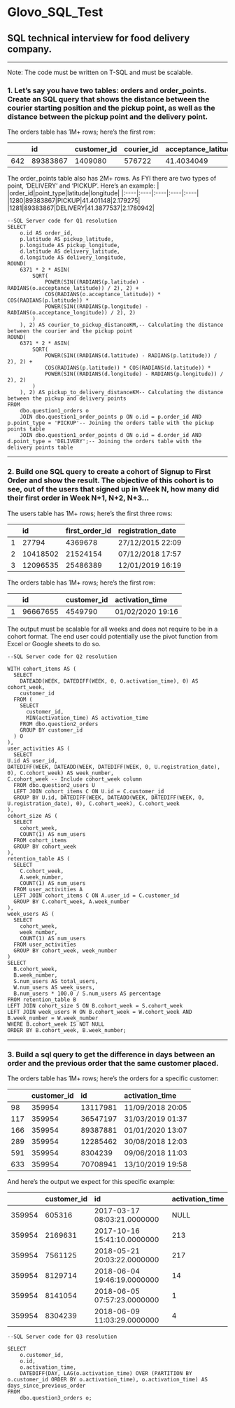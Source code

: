# Glovo_SQL_Test
## SQL technical interview for food delivery company.
____________________________________________________________________________________________________________________________________________________________________________________

Note: The code must be written on T-SQL and must be scalable.
<a name="Q1"></a>
### 1. Let’s say you have two tables: orders and order_points. Create an SQL query that shows the distance between the courier starting position and the pickup point, as well as the distance between the pickup point and the delivery point.
The orders table has 1M+ rows; here’s the first row:

| |id|customer_id|courier_id|acceptance_latitude|acceptance_longitude|
|:----|:----|:----|:----|:----|:----|
|642|89383867|1409080|576722|41.4034049|2.1895931|

The order_points table also has 2M+ rows. As FYI there are two types of point, ‘DELIVERY’ and ‘PICKUP’. Here’s an example:
| |order_id|point_type|latitude|longitude|
|:----|:----|:----|:----|:----|
|1280|89383867|PICKUP|41.401148|2.179275|
|1281|89383867|DELIVERY|41.3877537|2.1780942|

    --SQL Server code for Q1 resolution
    SELECT
        o.id AS order_id,
        p.latitude AS pickup_latitude,
        p.longitude AS pickup_longitude,
        d.latitude AS delivery_latitude,
        d.longitude AS delivery_longitude,
    ROUND(
        6371 * 2 * ASIN(
            SQRT(
                POWER(SIN((RADIANS(p.latitude) - RADIANS(o.acceptance_latitude)) / 2), 2) +
                COS(RADIANS(o.acceptance_latitude)) * COS(RADIANS(p.latitude)) *
                POWER(SIN((RADIANS(p.longitude) - RADIANS(o.acceptance_longitude)) / 2), 2)
            )
        ), 2) AS courier_to_pickup_distanceKM,-- Calculating the distance between the courier and the pickup point
    ROUND(
        6371 * 2 * ASIN(
            SQRT(
                POWER(SIN((RADIANS(d.latitude) - RADIANS(p.latitude)) / 2), 2) +
                COS(RADIANS(p.latitude)) * COS(RADIANS(d.latitude)) *
                POWER(SIN((RADIANS(d.longitude) - RADIANS(p.longitude)) / 2), 2)
            )
        ), 2) AS pickup_to_delivery_distanceKM-- Calculating the distance between the pickup and delivery points
    FROM
        dbo.question1_orders o
        JOIN dbo.question1_order_points p ON o.id = p.order_id AND p.point_type = 'PICKUP'-- Joining the orders table with the pickup points table
        JOIN dbo.question1_order_points d ON o.id = d.order_id AND d.point_type = 'DELIVERY';-- Joining the orders table with the delivery points table
____________________________________________________________________________________________
<a name="Q2"></a>
### 2. Build one SQL query to create a cohort of Signup to First Order and show the result. The objective of this cohort is to see, out of the users that signed up in Week N, how many did their first order in Week N+1, N+2, N+3...
The users table has 1M+ rows; here’s the first three rows:

| |id|first_order_id|registration_date|
|:----|:----|:----|:----|
|1|27794|4369678|27/12/2015 22:09|
|2|10418502|21524154|07/12/2018 17:57|
|3|12096535|25486389|12/01/2019 16:19|

The orders table has 1M+ rows; here’s the first row:

| |id|customer_id|activation_time|
|:----|:----|:----|:----|
|1|96667655|4549790|01/02/2020 19:16|

The output must be scalable for all weeks and does not require to be in a cohort format. The end user could potentially use the pivot function from Excel or Google sheets to do so.



    --SQL Server code for Q2 resolution

    WITH cohort_items AS (
      SELECT
        DATEADD(WEEK, DATEDIFF(WEEK, 0, O.activation_time), 0) AS cohort_week,
        customer_id
      FROM (
        SELECT
          customer_id,
          MIN(activation_time) AS activation_time
        FROM dbo.question2_orders
        GROUP BY customer_id
      ) O
    ),
    user_activities AS (
      SELECT
    U.id AS user_id,
    DATEDIFF(WEEK, DATEADD(WEEK, DATEDIFF(WEEK, 0, U.registration_date), 0), C.cohort_week) AS week_number,
    C.cohort_week -- Include cohort_week column
      FROM dbo.question2_users U
      LEFT JOIN cohort_items C ON U.id = C.customer_id
      GROUP BY U.id, DATEDIFF(WEEK, DATEADD(WEEK, DATEDIFF(WEEK, 0, U.registration_date), 0), C.cohort_week), C.cohort_week
    ),
    cohort_size AS (
      SELECT
        cohort_week,
        COUNT(1) AS num_users
      FROM cohort_items
      GROUP BY cohort_week
    ),
    retention_table AS (
      SELECT
        C.cohort_week,
        A.week_number,
        COUNT(1) AS num_users
      FROM user_activities A
      LEFT JOIN cohort_items C ON A.user_id = C.customer_id
      GROUP BY C.cohort_week, A.week_number
    ),
    week_users AS (
      SELECT
        cohort_week,
        week_number,
        COUNT(1) AS num_users
      FROM user_activities
      GROUP BY cohort_week, week_number
    )
    SELECT
      B.cohort_week,
      B.week_number,
      S.num_users AS total_users,
      W.num_users AS week_users,
      B.num_users * 100.0 / S.num_users AS percentage
    FROM retention_table B
    LEFT JOIN cohort_size S ON B.cohort_week = S.cohort_week
    LEFT JOIN week_users W ON B.cohort_week = W.cohort_week AND B.week_number = W.week_number
    WHERE B.cohort_week IS NOT NULL
    ORDER BY B.cohort_week, B.week_number;

_______________________
<a name="Q3"></a>
### 3. Build a sql query to get the difference in days between an order and the previous order that the same customer placed.
The orders table has 1M+ rows; here’s the orders for a specific customer:

| |customer_id|id|activation_time|
|:----|:----|:----|:----|
|98|359954|13117981|11/09/2018 20:05|
|117|359954|36547197|31/03/2019 01:37|
|166|359954|89387881|01/01/2020 13:07|
|289|359954|12285462|30/08/2018 12:03|
|591|359954|8304239|09/06/2018 11:03|
|633|359954|70708941|13/10/2019 19:58|

And here’s the output we expect for this specific example:

| |customer_id|id|activation_time|
|:----|:----|:----|:----|
|359954|605316|2017-03-17 08:03:21.0000000|NULL|
|359954|2169631|2017-10-16 15:41:10.0000000|213|
|359954|7561125|2018-05-21 20:03:22.0000000|217|
|359954|8129714|2018-06-04 19:46:19.0000000|14|
|359954|8141054|2018-06-05 07:57:23.0000000|1|
|359954|8304239|2018-06-09 11:03:29.0000000|4|

    --SQL Server code for Q3 resolution
    
    SELECT
        o.customer_id,
        o.id,
        o.activation_time,
        DATEDIFF(DAY, LAG(o.activation_time) OVER (PARTITION BY o.customer_id ORDER BY o.activation_time), o.activation_time) AS days_since_previous_order
    FROM
        dbo.question3_orders o;

